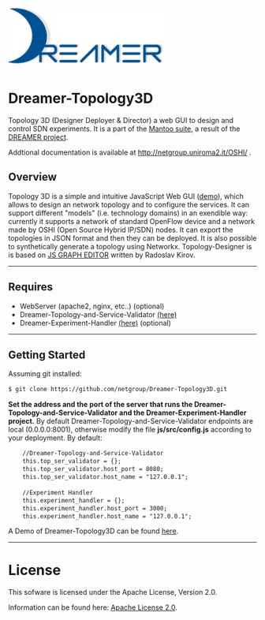 ![Alt text](repo_data/dreamer-logo.png "Optional title")

Dreamer-Topology3D
==================

Topology 3D (Designer Deployer & Director) a web GUI to design and control SDN experiments.
It is a part of the [Mantoo suite](https://github.com/netgroup/Dreamer-Mantoo), a result of the [DREAMER project](http://netgroup.uniroma2.it/DREAMER/). 

Addtional documentation is available at http://netgroup.uniroma2.it/OSHI/ .

Overview
-----------
Topology 3D is a simple and intuitive JavaScript Web GUI  ([demo](http://stud.netgroup.uniroma2.it/OSHI/TopoDesigner)), which allows to design an network topology and to configure the services. It can support different "models" (i.e. technology domains) in an exendible way: currently it supports a network of standard OpenFlow device and a network made by OSHI (Open Source Hybrid IP/SDN) nodes. It can export the topologies in JSON format and then they can be deployed. It is also possible to synthetically generate a topology using Networkx. Topology-Designer is is based on [JS GRAPH EDITOR](https://github.com/rkirov/graph-editor.js) written by Radoslav Kirov.

---------------------------

## Requires
- WebServer (apache2, nginx, etc..) (optional)
- Dreamer-Topology-and-Service-Validator [(here)](https://github.com/netgroup/Dreamer-Topology-and-Service-Validator)
- Dreamer-Experiment-Handler [(here)](https://github.com/netgroup/Dreamer-Experiment-Handler.git) (optional)

--------------------
Getting Started
---------------------

Assuming git installed:

```sh
$ git clone https://github.com/netgroup/Dreamer-Topology3D.git
```
**Set the address and the port of the server that runs the Dreamer-Topology-and-Service-Validator and the Dreamer-Experiment-Handler project.** By default Dreamer-Topology-and-Service-Validator endpoints are local (0.0.0.0:8001), otherwise modify the file **js/src/config.js** according to your deployment. 
By default:

		//Dreamer-Topology-and-Service-Validator
		this.top_ser_validator = {};
		this.top_ser_validator.host_port = 8080;
		this.top_ser_validator.host_name = "127.0.0.1";

		//Experiment Handler
		this.experiment_handler = {};
		this.experiment_handler.host_port = 3000;
		this.experiment_handler.host_name = "127.0.0.1";

A Demo of Dreamer-Topology3D can be found [here](http://stud.netgroup.uniroma2.it/OSHI/TopoDesigner).

---------------------

License
=======

This sofware is licensed under the Apache License, Version 2.0.

Information can be found here:
 [Apache License 2.0](http://www.apache.org/licenses/LICENSE-2.0).
